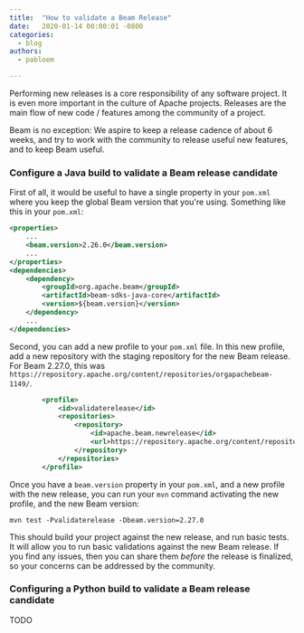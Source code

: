 ```yaml
---
title:  "How to validate a Beam Release"
date:   2020-01-14 00:00:01 -0800
categories:
  - blog
authors:
  - pabloem

---
```

<!--
Licensed under the Apache License, Version 2.0 (the "License");
you may not use this file except in compliance with the License.
You may obtain a copy of the License at

http://www.apache.org/licenses/LICENSE-2.0

Unless required by applicable law or agreed to in writing, software
distributed under the License is distributed on an "AS IS" BASIS,
WITHOUT WARRANTIES OR CONDITIONS OF ANY KIND, either express or implied.
See the License for the specific language governing permissions and
limitations under the License.
-->

Performing new releases is a core responsibility of any software project.
It is even more important in the culture of Apache projects. Releases are
the main flow of new code / features among the community of a project.

Beam is no exception: We aspire to keep a release cadence of about 6 weeks,
and try to work with the community to release useful new features, and to
keep Beam useful.

### Configure a Java build to validate a Beam release candidate

First of all, it would be useful to have a single property in your `pom.xml`
where you keep the global Beam version that you're using. Something like this
in your `pom.xml`:

```xml
<properties>
    ...
    <beam.version>2.26.0</beam.version>
    ...
</properties>
<dependencies>
    <dependency>
        <groupId>org.apache.beam</groupId>
        <artifactId>beam-sdks-java-core</artifactId>
        <version>${beam.version}</version>
    </dependency>
    ...
</dependencies>
```

Second, you can add a new profile to your `pom.xml` file. In this new profile,
add a new repository with the staging repository for the new Beam release. For
Beam 2.27.0, this was `https://repository.apache.org/content/repositories/orgapachebeam-1149/`.

```xml
        <profile>
            <id>validaterelease</id>
            <repositories>
                <repository>
                    <id>apache.beam.newrelease</id>
                    <url>https://repository.apache.org/content/repositories/orgapachebeam-XXXX/</url>
                </repository>
            </repositories>
        </profile>
```

Once you have a `beam.version` property in your `pom.xml`, and a new profile
with the new release, you can run your `mvn` command activating the new profile,
and the new Beam version:

```
mvn test -Pvalidaterelease -Dbeam.version=2.27.0
```

This should build your project against the new release, and run basic tests.
It will allow you to run basic validations against the new Beam release.
If you find any issues, then you can share them *before* the release is
finalized, so your concerns can be addressed by the community.


### Configuring a Python build to validate a Beam release candidate

TODO
